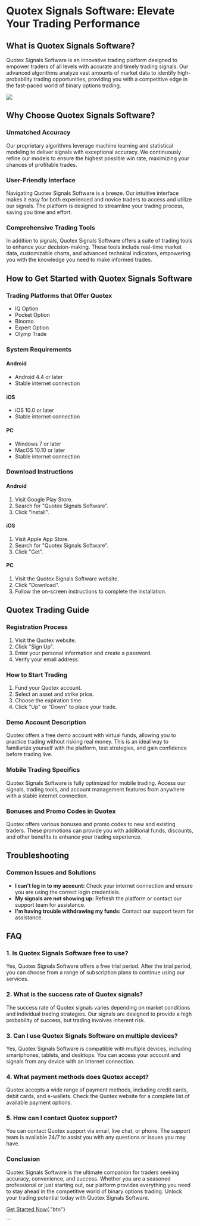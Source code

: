 # Quotex Signals Software: Elevate Your Trading Performance

## What is Quotex Signals Software?

Quotex Signals Software is an innovative trading platform designed to
empower traders of all levels with accurate and timely trading signals.
Our advanced algorithms analyze vast amounts of market data to identify
high-probability trading opportunities, providing you with a competitive
edge in the fast-paced world of binary options trading.

[![](https://static.quotex.io/files/8_en/300_250.jpg)](https://traff.sbs/brokerqxsignupf)

## Why Choose Quotex Signals Software?

### Unmatched Accuracy

Our proprietary algorithms leverage machine learning and statistical
modeling to deliver signals with exceptional accuracy. We continuously
refine our models to ensure the highest possible win rate, maximizing
your chances of profitable trades.

### User-Friendly Interface

Navigating Quotex Signals Software is a breeze. Our intuitive interface
makes it easy for both experienced and novice traders to access and
utilize our signals. The platform is designed to streamline your trading
process, saving you time and effort.

### Comprehensive Trading Tools

In addition to signals, Quotex Signals Software offers a suite of
trading tools to enhance your decision-making. These tools include
real-time market data, customizable charts, and advanced technical
indicators, empowering you with the knowledge you need to make informed
trades.

## How to Get Started with Quotex Signals Software

### Trading Platforms that Offer Quotex

-   IQ Option
-   Pocket Option
-   Binomo
-   Expert Option
-   Olymp Trade

### System Requirements

#### Android

-   Android 4.4 or later
-   Stable internet connection

#### iOS

-   iOS 10.0 or later
-   Stable internet connection

#### PC

-   Windows 7 or later
-   MacOS 10.10 or later
-   Stable internet connection

### Download Instructions

#### Android

1.  Visit Google Play Store.
2.  Search for "Quotex Signals Software".
3.  Click "Install".

#### iOS

1.  Visit Apple App Store.
2.  Search for "Quotex Signals Software".
3.  Click "Get".

#### PC

1.  Visit the Quotex Signals Software website.
2.  Click "Download".
3.  Follow the on-screen instructions to complete the installation.

## Quotex Trading Guide

### Registration Process

1.  Visit the Quotex website.
2.  Click "Sign Up".
3.  Enter your personal information and create a password.
4.  Verify your email address.

### How to Start Trading

1.  Fund your Quotex account.
2.  Select an asset and strike price.
3.  Choose the expiration time.
4.  Click "Up" or "Down" to place your trade.

### Demo Account Description

Quotex offers a free demo account with virtual funds, allowing you to
practice trading without risking real money. This is an ideal way to
familiarize yourself with the platform, test strategies, and gain
confidence before trading live.

### Mobile Trading Specifics

Quotex Signals Software is fully optimized for mobile trading. Access
our signals, trading tools, and account management features from
anywhere with a stable internet connection.

### Bonuses and Promo Codes in Quotex

Quotex offers various bonuses and promo codes to new and existing
traders. These promotions can provide you with additional funds,
discounts, and other benefits to enhance your trading experience.

## Troubleshooting

### Common Issues and Solutions

-   **I can\'t log in to my account:** Check your internet connection
    and ensure you are using the correct login credentials.
-   **My signals are not showing up:** Refresh the platform or contact
    our support team for assistance.
-   **I\'m having trouble withdrawing my funds:** Contact our support
    team for assistance.

## FAQ

### 1. Is Quotex Signals Software free to use?

Yes, Quotex Signals Software offers a free trial period. After the trial
period, you can choose from a range of subscription plans to continue
using our services.

### 2. What is the success rate of Quotex signals?

The success rate of Quotex signals varies depending on market conditions
and individual trading strategies. Our signals are designed to provide a
high probability of success, but trading involves inherent risk.

### 3. Can I use Quotex Signals Software on multiple devices?

Yes, Quotex Signals Software is compatible with multiple devices,
including smartphones, tablets, and desktops. You can access your
account and signals from any device with an internet connection.

### 4. What payment methods does Quotex accept?

Quotex accepts a wide range of payment methods, including credit cards,
debit cards, and e-wallets. Check the Quotex website for a complete list
of available payment options.

### 5. How can I contact Quotex support?

You can contact Quotex support via email, live chat, or phone. The
support team is available 24/7 to assist you with any questions or
issues you may have.

### Conclusion

Quotex Signals Software is the ultimate companion for traders seeking
accuracy, convenience, and success. Whether you are a seasoned
professional or just starting out, our platform provides everything you
need to stay ahead in the competitive world of binary options trading.
Unlock your trading potential today with Quotex Signals Software.

[Get Started
Now](\%22https://traff.sbs/brokerqxsignup\%22){."btn"}

\`\`\`

